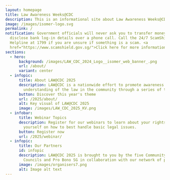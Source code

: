 ```yaml
---
layout: homepage
title: Law Awareness Weeks@CDC
description: This is an informational site about Law Awareness Weeks@CDC.
image: /images/isomer-logo.svg
permalink: /
notification: Government officials will never ask you to transfer money or
  disclose bank log-in details over a phone call. Call the 24/7 ScamShield
  Helpline at 1799 if you are unsure if something is a scam. <a
  href="https://www.scamshield.gov.sg/">Click here for more information</a>.
sections:
  - hero:
      background: /images/LAW_CDC_2024_Logo__isomer_web_banner_.png
      url: /about/
      variant: center
  - infopic:
      title: About LAW@CDC 2025
      description: LAW@CDC is a nationwide effort to promote awareness and
        understanding of the law in the community through a series of talks.
      button: Discover this year's theme
      url: /2025/about/
      alt: Key visual of LAW@CDC 2025
      image: /images/LAW_CDC_2025_KV.png
  - infobar:
      title: Webinar Topics
      description: Register for our webinars to learn about your rights and equip
        yourself on how to best handle basic legal issues.
      button: Register now
      url: /2025/webinar/
  - infopic:
      title: Our Partners
      id: infopic
      description: LAW@CDC 2025 is brought to you by the five Community Development
        Councils and Pro Bono SG in collaboration with our network of partners.
      image: /images/organisers7.png
      alt: Image alt text
---
```

